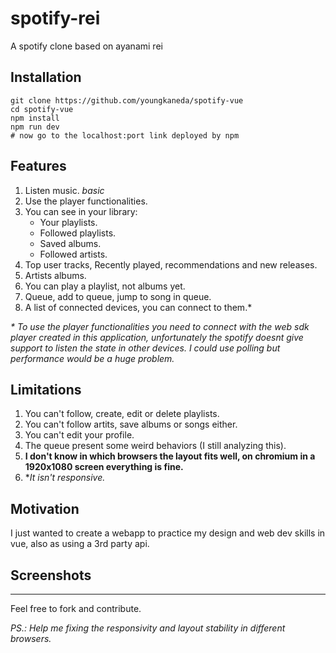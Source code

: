 # spotify-rei
A spotify clone based on ayanami rei

## Installation

```
git clone https://github.com/youngkaneda/spotify-vue
cd spotify-vue
npm install
npm run dev
# now go to the localhost:port link deployed by npm
```

## Features

1. Listen music. *basic*
2. Use the player functionalities.
3. You can see in your library:
    * Your playlists.
    * Followed playlists.
    * Saved albums.
    * Followed artists.
4. Top user tracks, Recently played, recommendations and new releases.
5. Artists albums.
6. You can play a playlist, not albums yet.
7. Queue, add to queue, jump to song in queue.
8. A list of connected devices, you can connect to them.*

*\* To use the player functionalities you need to connect with the web sdk player created in this application, unfortunately the spotify doesnt give support to listen the state in other devices. I could use polling but performance would be a huge problem.*
## Limitations

1. You can't follow, create, edit or delete playlists.
2. You can't follow artits, save albums or songs either.
3. You can't edit your profile.
4. The queue present some weird behaviors (I still analyzing this).
5. **I don't know in which browsers the layout fits well, on chromium in a 1920x1080 screen everything is fine.**
6. **It isn't responsive.*

## Motivation

I just wanted to create a webapp to practice my design and web dev skills in vue, also as using a 3rd party api.

## Screenshots

---

Feel free to fork and contribute.

*PS.: Help me fixing the responsivity and layout stability in different browsers.*
